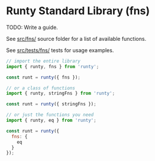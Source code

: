 # Runty Standard Library (fns)

TODO: Write a guide.

See [src/fns/](../src/fns) source folder for a list of available functions.

See [src/tests/fns/](../src/tests/fns) tests for usage examples.

```javascript
// import the entire library
import { runty, fns } from 'runty';

const runt = runty({ fns });
```

```javascript
// or a class of functions
import { runty, stringFns } from 'runty';

const runt = runty({ stringFns });
```

```javascript
// or just the functions you need
import { runty, eq } from 'runty';

const runt = runty({
  fns: { 
    eq
  }
});
```
